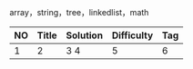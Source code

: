 array，string，tree，linkedlist，math


|NO |Title |Solution | Difficulty| Tag|
|---|---|---|---|---|
|1| 2|3 4|5 |6 |


